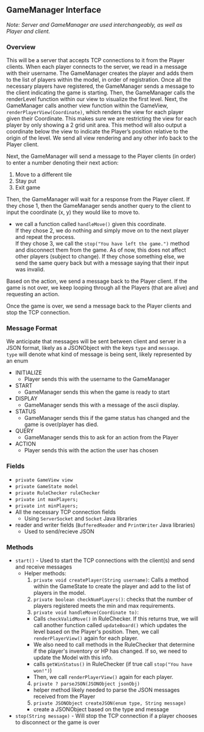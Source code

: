 ## GameManager Interface

*Note: Server and GameManager are used interchangeably, as well as Player and client.*

### Overview

This will be a server that accepts TCP connections to it from the Player clients. When each player connects to the server, we read in a message with their username. The GameManager creates the player and adds them to the list of players within the model, in order of registration. Once all the necessary players have registered, the GameManager sends a message to the client indicating the game is starting. Then, the GameManager calls the renderLevel function within our view to visualize the first level. Next, the GameManager calls another view function within the GameView, `renderPlayerView(Coordinate)`, which renders the view for each player given their Coordinate. This makes sure we are restricting the view for each player by only showing a 2 grid unit area. This method will also output a coordinate below the view to indicate the Player’s position relative to the origin of the level. We send all view rendering and any other info back to the Player client.

Next, the GameManager will send a message to the Player clients (in order) to enter a number denoting their next action:    
1. Move to a different tile   
2. Stay put   
3. Exit game      

Then, the GameManager will wait for a response from the Player client.
If they chose 1, then the GameManager sends another query to the client to input the coordinate (x, y) they would like to move to.
  * we call a function called `handleMove()` given this coordinate.  
If they chose 2, we do nothing and simply move on to the next player and repeat the process.    
If they chose 3, we call the `stop("You have left the game.")` method and disconnect them from the game. As of now, this does not affect other players (subject to change). 
If they chose something else, we send the same query back but with a message saying that their input was invalid.

Based on the action, we send a message back to the Player client. If the game is not over, we keep looping through all the Players (that are alive) and requesting an action.

Once the game is over, we send a message back to the Player clients and stop the TCP connection.

### Message Format   
We anticipate that messages will be sent between client and server in a JSON format, likely as a JSONObject with the keys `type` and `message`.    
`type` will denote what kind of message is being sent, likely represented by an enum
* INITIALIZE
  * Player sends this with the username to the GameManager
* START
  * GameManager sends this when the game is ready to start
* DISPLAY
  * GameManager sends this with a message of the ascii display.
* STATUS
  * GameManager sends this if the game status has changed and the game is over/player has died.
* QUERY
  * GameManager sends this to ask for an action from the Player
* ACTION
  * Player sends this with the action the user has chosen

### Fields
* `private GameView view`
* `private GameState model`
* `private RuleChecker ruleChecker`
* `private int maxPlayers;`
* `private int minPlayers;`
* All the necessary TCP connection fields
  * Using `ServerSocket` and `Socket` Java libraries
* reader and writer fields (`BufferedReader` and `PrintWriter` Java libraries)
  * Used to send/recieve JSON

### Methods
* `start()` - Used to start the TCP connections with the client(s) and send and receive messages
  * Helper methods:
    1. `private void createPlayer(String username)`: Calls a method within the GameState to create the player and add to the list of players in the model.
    2. `private boolean checkNumPlayers()`: checks that the number of players registered meets the min and max requirements.
    3. `private void handleMove(Coordinate to)`: 
      * Calls `checkValidMove()` in RuleChecker.
        If this returns true, we will call another function called `updateBoard()` which updates the level based on the Player's position. Then, we call `renderPlayerView()` again for each player. 
      * We also need to call methods in the RuleChecker that determine if the player's inventory or HP has changed. If so, we need to update the Model with this info.
      * calls `getWinStatus()` in RuleChecker (if true call `stop("You have won!")`)
      * Then, we call `renderPlayerView()` again for each player. 
    4. `private ? parseJSON(JSONObject jsonObj)`
      * helper method likely needed to parse the JSON messages received from the Player
    5. `private JSONObject createJSON(enum type, String message)`
      * create a JSONObject based on the type and message
* `stop(String message)` - Will stop the TCP connection if a player chooses to disconnect or the game is over

